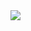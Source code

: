 <!--
**myCrack/myCrack** is a ✨ _special_ ✨ repository because its `README.md` (this file) appears on your GitHub profile.
-->

<img src="https://github-readme-stats.vercel.app/api?username=myCrack&show_icons=true&hide_title=false&theme=dark"/>
